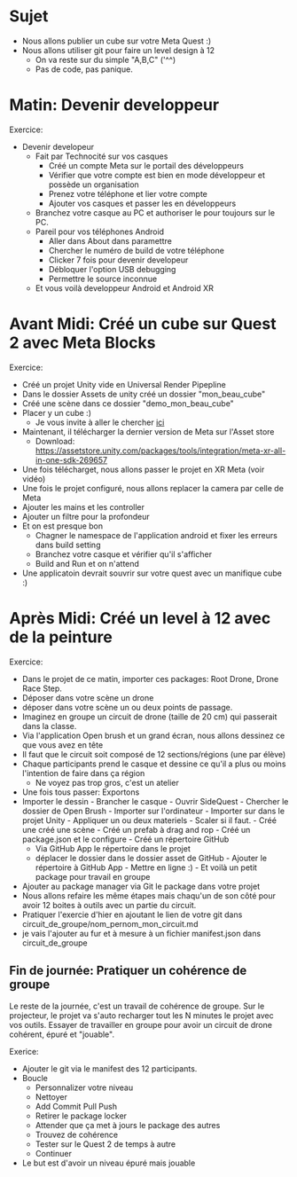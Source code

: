 # Sujet 

- Nous allons publier un cube sur votre Meta Quest :)
- Nous allons utiliser git pour faire un level design à 12
  - On va reste sur du simple "A,B,C" ('^^)
  - Pas de code, pas panique.

 

# Matin: Devenir developpeur
Exercice: 
- Devenir developeur
  - Fait par Technocité sur vos casques
    - Créé un compte Meta sur le portail des développeurs 
    - Vérifier que votre compte est bien en mode développeur et possède un organisation
    - Prenez votre téléphone et lier votre compte
    - Ajouter vos casques et passer les en développeurs
  - Branchez votre casque au PC et authoriser le pour toujours sur le PC.
  - Pareil pour vos téléphones Android
    - Aller dans About dans paramettre
    - Chercher le numéro de build de votre téléphone
    - Clicker 7 fois pour devenir developeur
    - Débloquer l'option USB debugging
    - Permettre le source inconnue
  - Et vous voilà developpeur Android et Android XR


# Avant Midi: Créé un cube sur Quest 2 avec Meta Blocks
Exercice: 
- Créé un projet Unity vide en Universal Render Pipepline
- Dans le dossier Assets de unity créé un dossier "mon_beau_cube"
- Créé une scène dans ce dossier "demo_mon_beau_cube"
- Placer y un cube :)
  - Je vous invite à aller le chercher [ici](https://sketchfab.com/search?features=downloadable&q=companion+cube&type=models)
- Maintenant, il télécharger la dernier version de Meta sur l'Asset store
  - Download: https://assetstore.unity.com/packages/tools/integration/meta-xr-all-in-one-sdk-269657
- Une fois télécharget, nous allons passer le projet en XR Meta (voir vidéo)
- Une fois le projet configuré, nous allons replacer la camera par celle de Meta
- Ajouter les mains et les controller
- Ajouter un filtre pour la profondeur
- Et on est presque bon
  -  Chagner le namespace de l'application android et fixer les erreurs dans build setting
  -  Branchez votre casque et vérifier qu'il s'afficher
  -  Build and Run et on n'attend
- Une applicatoin devrait souvrir sur votre quest avec un manifique cube :)

# Après Midi: Créé un level à 12 avec de la peinture


Exercice: 
- Dans le projet de ce matin, importer ces packages: Root Drone, Drone Race Step.
- Déposer dans votre scène un drone
- déposer dans votre scène un ou deux points de passage.
- Imaginez en groupe un circuit de drone (taille de 20 cm) qui passerait dans la classe.
- Via l'application Open brush et un grand écran, nous allons dessinez ce que vous avez en tête
- Il faut que le circuit soit composé de 12 sections/régions (une par élève)
- Chaque participants prend le casque et dessine ce qu'il a plus ou moins l'intention de faire dans ça région
  - Ne voyez pas trop gros, c'est un atelier
-  Une fois tous passer: Exportons
  -  Importer le dessin
    - Brancher le casque
    - Ouvrir SideQuest
    - Chercher le dossier de Open Brush
    - Importer sur l'ordinateur
    - Importer sur dans le projet Unity
    - Appliquer un ou deux materiels
    - Scaler si il faut.
    - Créé une créé une scène
    - Créé un prefab à drag and rop
    - Créé un package.json et le configure
    - Créé un répertoire GitHub
       - Via GitHub App le répertoire dans le projet
       - déplacer le dossier dans le dossier asset de GitHub
    - Ajouter le répertoire à GitHub App
    - Mettre en ligne :)
    - Et voilà un petit package pour travail en groupe
  - Ajouter au package manager via Git le package dans votre projet
- Nous allons refaire les même étapes mais chaqu'un de son côté pour avoir 12 boites à outils avec un partie du circuit.
- Pratiquer l'exercie d'hier en ajoutant le lien de votre git dans circuit_de_groupe/nom_pernom_mon_circuit.md
- je vais l'ajouter au fur et à mesure à un fichier manifest.json dans circuit_de_groupe

## Fin de journée: Pratiquer un cohérence de groupe

Le reste de la journée, c'est un travail de cohérence de groupe.
Sur le projecteur, le projet va s'auto recharger tout les N minutes le projet avec vos outils.
Essayer de travailler en groupe pour avoir un circuit de drone cohérent, épuré et "jouable".

Exerice:
- Ajouter le git via le manifest des 12 participants.
- Boucle
  - Personnalizer votre niveau
  - Nettoyer
  - Add Commit Pull Push
  - Retirer le package locker
  - Attender que ça met à jours le package des autres
  - Trouvez de cohérence
  - Tester sur le Quest 2 de temps à autre
  - Continuer
- Le but est d'avoir un niveau épuré mais jouable


